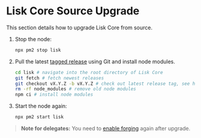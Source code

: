 # Lisk Core Source Upgrade

This section details how to upgrade Lisk Core from source. 

1. Stop the node:

    ```bash
    npx pm2 stop lisk
    ```

2. Pull the latest [tagged release](https://github.com/LiskHQ/lisk-core/releases) using Git and install node modules.
    ```bash
    cd lisk # navigate into the root directory of Lisk Core
    git fetch # fetch newest releases
    git checkout vX.Y.Z -b vX.Y.Z # check out latest release tag, see https://github.com/LiskHQ/lisk-core/releases
    rm -rf node_modules # remove old node modules
    npm ci # install node modules
    ```

3. Start the node again:

    ```bash
    npx pm2 start lisk
    ```

> **Note for delegates:** You need to [enable forging](../configuration.md#forging) again after upgrade.
